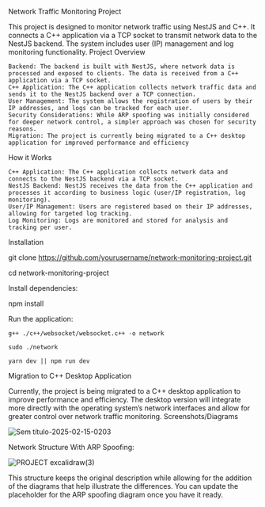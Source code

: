 Network Traffic Monitoring Project

This project is designed to monitor network traffic using NestJS and C++. It connects a C++ application via a TCP socket to transmit network data to the NestJS backend. The system includes user (IP) management and log monitoring functionality.
Project Overview

    Backend: The backend is built with NestJS, where network data is processed and exposed to clients. The data is received from a C++ application via a TCP socket.
    C++ Application: The C++ application collects network traffic data and sends it to the NestJS backend over a TCP connection.
    User Management: The system allows the registration of users by their IP addresses, and logs can be tracked for each user.
    Security Considerations: While ARP spoofing was initially considered for deeper network control, a simpler approach was chosen for security reasons.
    Migration: The project is currently being migrated to a C++ desktop application for improved performance and efficiency 

How it Works

    C++ Application: The C++ application collects network data and connects to the NestJS backend via a TCP socket.
    NestJS Backend: NestJS receives the data from the C++ application and processes it according to business logic (user/IP registration, log monitoring).
    User/IP Management: Users are registered based on their IP addresses, allowing for targeted log tracking.
    Log Monitoring: Logs are monitored and stored for analysis and tracking per user.

Installation


git clone https://github.com/yourusername/network-monitoring-project.git


cd network-monitoring-project

Install dependencies:

npm install

Run the application:
    
    g++ ./c++/websocket/websocket.c++ -o network 
    
    sudo ./network
    
    yarn dev || npm run dev

Migration to C++ Desktop Application


  

Currently, the project is being migrated to a C++ desktop application to improve performance and efficiency. The desktop version will integrate more directly with the operating system’s network interfaces and allow for greater control over network traffic monitoring.
Screenshots/Diagrams


![Sem título-2025-02-15-0203](https://github.com/user-attachments/assets/8756af35-dbb3-4698-95db-57e385f48534)

Network Structure With ARP Spoofing:

![PROJECT excalidraw(3)](https://github.com/user-attachments/assets/a0b638c9-6294-43b9-b5dd-23625c9a0fca)


This structure keeps the original description while allowing for the addition of the diagrams that help illustrate the differences. You can update the placeholder for the ARP spoofing diagram once you have it ready.



